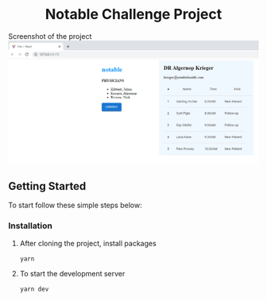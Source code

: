 <br />
<p align="center">
  <h1 align="center">Notable Challenge Project</h1>
  <p>Screenshot of the project
  <img src="notable_sc1.png" alt="Screenshot">
</p>

## Getting Started

To start follow these simple steps below:

### Installation

1. After cloning the project, install packages
   ```sh
   yarn
   ```
2. To start the development server
   ```sh
   yarn dev
   ```
